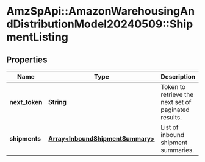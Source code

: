 # AmzSpApi::AmazonWarehousingAndDistributionModel20240509::ShipmentListing

## Properties
Name | Type | Description | Notes
------------ | ------------- | ------------- | -------------
**next_token** | **String** | Token to retrieve the next set of paginated results. | [optional] 
**shipments** | [**Array&lt;InboundShipmentSummary&gt;**](InboundShipmentSummary.md) | List of inbound shipment summaries. | [optional] 

